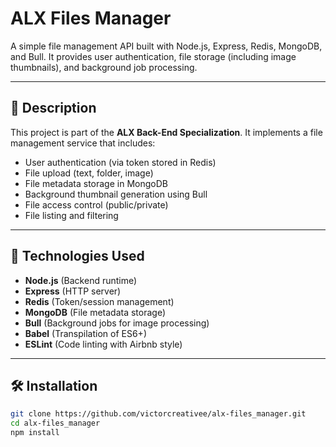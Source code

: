 # ALX Files Manager

A simple file management API built with Node.js, Express, Redis, MongoDB, and Bull. It provides user authentication, file storage (including image thumbnails), and background job processing.

---

## 📌 Description

This project is part of the **ALX Back-End Specialization**. It implements a file management service that includes:

- User authentication (via token stored in Redis)
- File upload (text, folder, image)
- File metadata storage in MongoDB
- Background thumbnail generation using Bull
- File access control (public/private)
- File listing and filtering

---

## 🚀 Technologies Used

- **Node.js** (Backend runtime)
- **Express** (HTTP server)
- **Redis** (Token/session management)
- **MongoDB** (File metadata storage)
- **Bull** (Background jobs for image processing)
- **Babel** (Transpilation of ES6+)
- **ESLint** (Code linting with Airbnb style)

---

## 🛠️ Installation

```bash
git clone https://github.com/victorcreativee/alx-files_manager.git
cd alx-files_manager
npm install
